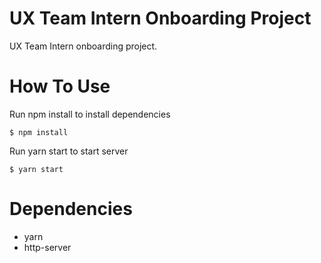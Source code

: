 # UX Team Intern Onboarding Project
UX Team Intern onboarding project.
# How To Use
Run npm install to install dependencies
```
$ npm install 
``` 
Run yarn start to start server
``` 
$ yarn start
```
# Dependencies
- yarn
- http-server
